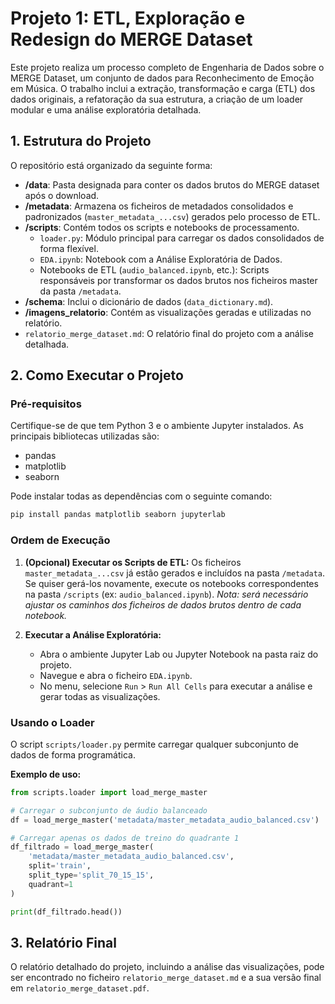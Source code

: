 # Projeto 1: ETL, Exploração e Redesign do MERGE Dataset

Este projeto realiza um processo completo de Engenharia de Dados sobre o MERGE Dataset, um conjunto de dados para Reconhecimento de Emoção em Música. O trabalho inclui a extração, transformação e carga (ETL) dos dados originais, a refatoração da sua estrutura, a criação de um loader modular e uma análise exploratória detalhada.

## 1. Estrutura do Projeto

O repositório está organizado da seguinte forma:

-   **/data**: Pasta designada para conter os dados brutos do MERGE dataset após o download.
-   **/metadata**: Armazena os ficheiros de metadados consolidados e padronizados (`master_metadata_...csv`) gerados pelo processo de ETL.
-   **/scripts**: Contém todos os scripts e notebooks de processamento.
    -   `loader.py`: Módulo principal para carregar os dados consolidados de forma flexível.
    -   `EDA.ipynb`: Notebook com a Análise Exploratória de Dados.
    -   Notebooks de ETL (`audio_balanced.ipynb`, etc.): Scripts responsáveis por transformar os dados brutos nos ficheiros master da pasta `/metadata`.
-   **/schema**: Inclui o dicionário de dados (`data_dictionary.md`).
-   **/imagens_relatorio**: Contém as visualizações geradas e utilizadas no relatório.
-   `relatorio_merge_dataset.md`: O relatório final do projeto com a análise detalhada.

## 2. Como Executar o Projeto

### Pré-requisitos

Certifique-se de que tem Python 3 e o ambiente Jupyter instalados. As principais bibliotecas utilizadas são:

-   pandas
-   matplotlib
-   seaborn

Pode instalar todas as dependências com o seguinte comando:

```bash
pip install pandas matplotlib seaborn jupyterlab
```

### Ordem de Execução

1.  **(Opcional) Executar os Scripts de ETL:** Os ficheiros `master_metadata_...csv` já estão gerados e incluídos na pasta `/metadata`. Se quiser gerá-los novamente, execute os notebooks correspondentes na pasta `/scripts` (ex: `audio_balanced.ipynb`). *Nota: será necessário ajustar os caminhos dos ficheiros de dados brutos dentro de cada notebook.*

2.  **Executar a Análise Exploratória:**
    * Abra o ambiente Jupyter Lab ou Jupyter Notebook na pasta raiz do projeto.
    * Navegue e abra o ficheiro `EDA.ipynb`.
    * No menu, selecione `Run` > `Run All Cells` para executar a análise e gerar todas as visualizações.

### Usando o Loader

O script `scripts/loader.py` permite carregar qualquer subconjunto de dados de forma programática.

**Exemplo de uso:**

```python
from scripts.loader import load_merge_master

# Carregar o subconjunto de áudio balanceado
df = load_merge_master('metadata/master_metadata_audio_balanced.csv')

# Carregar apenas os dados de treino do quadrante 1
df_filtrado = load_merge_master(
    'metadata/master_metadata_audio_balanced.csv',
    split='train',
    split_type='split_70_15_15',
    quadrant=1
)

print(df_filtrado.head())
```

## 3. Relatório Final

O relatório detalhado do projeto, incluindo a análise das visualizações, pode ser encontrado no ficheiro `relatorio_merge_dataset.md` e a sua versão final em `relatorio_merge_dataset.pdf`.
